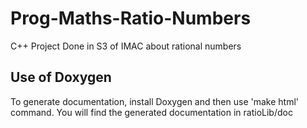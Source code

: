 # Prog-Maths-Ratio-Numbers
C++ Project Done in S3 of IMAC about rational numbers

## Use of Doxygen
To generate documentation, install Doxygen and then use 'make html' command.
You will find the generated documentation in ratioLib/doc